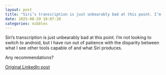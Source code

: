 ```yaml
---
layout: post
title: "Siri’s transcription is just unbearably bad at this point. I’m not looking to switch to android, but I have run out of patience with the disparity between what I see other tools capable of and what Siri produces."
date: 2025-08-29 18:07:28
categories: nibbles
---
```


Siri’s transcription is just unbearably bad at this point. I’m not looking to switch to android, but I have run out of patience with the disparity between what I see other tools capable of and what Siri produces.

Any recommendations?

[Original LinkedIn post](https://www.linkedin.com/feed/update/urn%3Ali%3Ashare%3A7367256589751222272)
